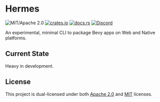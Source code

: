 # Hermes

![MIT/Apache 2.0](https://img.shields.io/badge/license-MIT%2FApache-blue.svg)
[![crates.io](https://img.shields.io/crates/v/hermes.svg)](https://crates.io/crates/hermes)
[![docs.rs](https://img.shields.io/docsrs/hermes)](https://docs.rs/hermes)
[![Discord](https://img.shields.io/discord/913957940560531456.svg?label=&logo=discord&logoColor=ffffff&color=7389D8&labelColor=6A7EC2)](https://discord.gg/zrjnQzdjCB)

An experimental, minimal CLI to package Bevy apps on Web and Native platforms.

## Current State

Heavy in development.

## License

This project is dual-licensed under both [Apache 2.0](LICENSE-APACHE) and [MIT](LICENSE-MIT) licenses.
